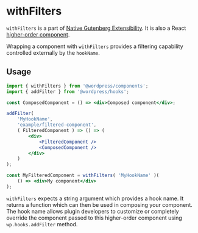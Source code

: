 # withFilters

`withFilters` is a part of [Native Gutenberg Extensibility](https://github.com/WordPress/gutenberg/issues/3330). It is also a React [higher-order component](https://facebook.github.io/react/docs/higher-order-components.html).

Wrapping a component with `withFilters` provides a filtering capability controlled externally by the `hookName`.

## Usage

```jsx
import { withFilters } from '@wordpress/components';
import { addFilter } from '@wordpress/hooks';

const ComposedComponent = () => <div>Composed component</div>;

addFilter(
	'MyHookName',
	'example/filtered-component',
	( FilteredComponent ) => () => (
		<div>
			<FilteredComponent />
			<ComposedComponent />
		</div>
	)
);

const MyFilteredComponent = withFilters( 'MyHookName' )( 
	() => <div>My component</div> 
);
```

`withFilters` expects a string argument which provides a hook name. It returns a function which can then be used in composing your component. The hook name allows plugin developers to customize or completely override the component passed to this higher-order component using `wp.hooks.addFilter` method.
